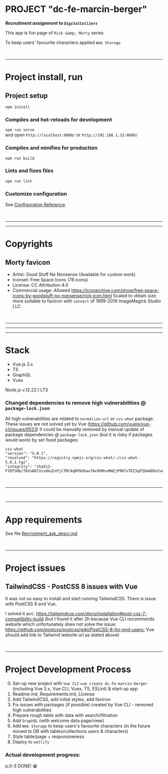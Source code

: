 # PROJECT "dc-fe-marcin-berger"
***Recruitment assignment to `DigitalColliers`***

This app is fun page of `Rick &amp; Morty` series

To keep users' favourite characters applied `Web Storage`

<br/><hr/>

# Project install, run
## Project setup
`npm install`

### Compiles and hot-reloads for development
`npm run serve` <br/>
and open `http://localhost:8080/` or `http://192.168.1.32:8080/`

### Compiles and minifies for production
`npm run build`

### Lints and fixes files
`npm run lint`

### Customize configuration
See [Configuration Reference](https://cli.vuejs.org/config/).

<br/><hr/><hr/>

# Copyrights
## Morty favicon
- Artist: Good Stuff No Nonsense (Available for custom work)
- Iconset: Free Space Icons (78 icons)
- License: CC Attribution 4.0
- Commercial usage: Allowed
  https://iconarchive.com/show/free-space-icons-by-goodstuff-no-nonsense/rick-icon.html
  Scaled to obtain size more suitable to favicon with `convert` of 1999-2019 ImageMagick Studio LLC
  
<br/><hr/><hr/><hr/>

# Stack
- Vue.js 3.x
- TS
- GraphQL
- Vuex

Node.js v.12.22.1 LTS

### Changed dependencies to remove high vulnerabilities @ `package-lock.json`
All high vulnerabilities are related to `normalize-url` or `css-what` package. These issues are not solved yet by Vue (https://github.com/vuejs/vue-cli/issues/6523)
It could be manually removed by manual update of package dependencies @ `package-lock.json` (but it is risky if packages would work) by set fixed packages:
```
css-what
"version": "5.0.1",
"resolved": "https://registry.npmjs.org/css-what/-/css-what-5.0.1.tgz",
"integrity": "sha512-FYDTSHb/7KXsWICVsxdmiExPjCfRC4qRFBdVwv7Ax9hMnvMmEjP9RfxTEZ3qPZGmADDn2vAKSo9UcN1jKVYscg=="
```

<br/><hr/>

<br/><hr/>

# App requirements
See file [Recriutment_ask_descr.md](./Recriutment_ask_descr.md)

<br/><hr/>

# Project issues
## TailwindCSS - PostCSS 8 issues with Vue
It was not so easy to install and start running TailwindCSS. There is issue with PostCSS 8 and Vue.

I solved it acc. https://tailwindcss.com/docs/installation#post-css-7-compatibility-build
(but I found it after 2h because Vue CLI recommends website which unfortunately does not solve the issue: https://github.com/postcss/postcss/wiki/PostCSS-8-for-end-users;
Vue should add link to Tailwind website url as stated above)

<br/><hr/>

# Project Development Process
0. Set-up new project with `Vue CLI` `vue create dc-fe-marcin-berger` (including Vue 3.x, Vue CLI, Vuex, TS, ESLint) & start-up app
1. Readme.md, Requirements.md, License
2. Add TailwindCSS, add initial styles, add favicon
3. Fix issues with packages (if possible) created by Vue CLI - removed high vulnerabilities
4. Prepare rough table with data with search/filtration
5. Add `GraphQL` (with welcome data page/view)
6. Add `Web Storage` to keep users's favourite characters (in the future moved to DB with tables/collections users & characters)
7. Style table/page + responsiveness
8. Deploy to `netlify`

### Actual development progress:
p.0-3 DONE! 😁
